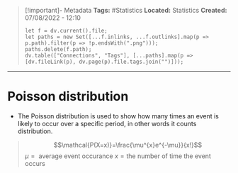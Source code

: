 > [!important]- Metadata
> **Tags:** #Statistics 
> **Located:** Statistics
> **Created:** 07/08/2022 - 12:10
> ```dataviewjs
> let f = dv.current().file;
> let paths = new Set([...f.inlinks, ...f.outlinks].map(p => p.path).filter(p => !p.endsWith(".png")));
> paths.delete(f.path);
> dv.table(["Connections", "Tags"], [...paths].map(p => [dv.fileLink(p), dv.page(p).file.tags.join("")]));
> ```

___
# Poisson distribution

- The Poisson distribution is used to show how many times an event is likely to occur over a specific period, in other words it counts distribution. 

>$$\mathcal{P(X=x)}=\frac{\mu^{x}e^{-\mu}}{x!}$$
>$\mu=\text{ average event occurance}$
>$x= \text{the number of time the event occurs}$